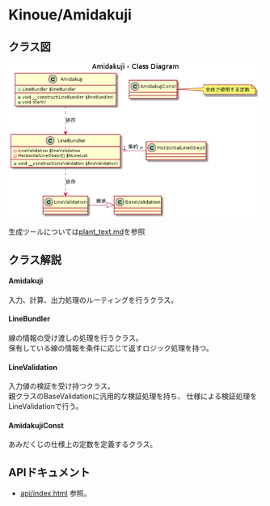 # Kinoue/Amidakuji

## クラス図

![docs/class_design/class_diagram.png](./class_diagram.png)

生成ツールについては[plant_text.md](./plant_text.md)を参照

## クラス解説

#### Amidakuji

入力、計算、出力処理のルーティングを行うクラス。

#### LineBundler

線の情報の受け渡しの処理を行うクラス。  
保有している線の情報を条件に応じて返すロジック処理を持つ。

#### LineValidation

入力値の検証を受け持つクラス。  
親クラスのBaseValidationに汎用的な検証処理を持ち、
仕様による検証処理をLineValidationで行う。

#### AmidakujiConst

あみだくじの仕様上の定数を定義するクラス。

## APIドキュメント

* [api/index.html](../api/index.html) 参照。
